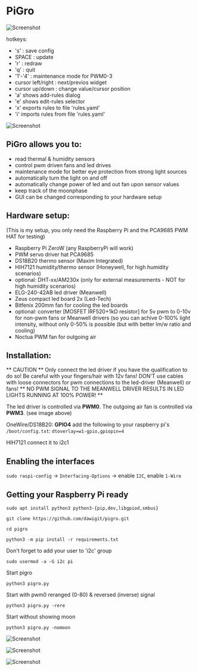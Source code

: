 # PiGro #

![Screenshot](img_pigro.png)

hotkeys:

- 's' : save config
- SPACE : update
- 'r' : redraw
- 'q' : quit
- '1'-'4' : maintenance mode for PWM0-3
- cursor left/right : next/previos widget
- cursor up/down : change value/cursor position
- 'a' shows add-rules dialog
- 'e' shows edit-rules selector
- 'x' exports rules to file 'rules.yaml'
- 'i' imports rules from file 'rules.yaml'

![Screenshot](pigro_compact.png)

## PiGro allows you to: ##

- read thermal & humidity sensors
- control pwm driven fans and led drives
- maintenance mode for better eye protection from strong light sources
- automatically turn the light on and off
- automatically change power of led and out fan upon sensor values
- keep track of the moonphase
- GUI can be changed corresponding to your hardware setup

## Hardware setup: ##
(This is my setup, you only need the Raspberry Pi and the PCA9685 PWM HAT for testing)
- Raspberry Pi ZeroW (any RaspberryPi will work)
- PWM servo driver hat PCA9685
- DS18B20 thermo sensor (Maxim Integrated)
- HIH7121 humidity/thermo sensor (Honeywell, for high humidity scenarios)
- optional: DHT-xx/AM230x (only for external measurements - NOT for high humidity scenarios)
- ELG-240-42AB led driver (Meanwell)
- Zeus compact led board 2x (Led-Tech)
- Bitfenix 200mm fan for cooling the led boards
- optional: converter [MOSFET IRF520+1kΩ resistor] for 5v pwm to 0-10v for non-pwm fans or Meanwell drivers 
  (so you can achive 0-100% light intensity, without only 0-50% is possible (but with better lm/w ratio and cooling)
- Noctua PWM fan for outgoing air

## Installation: ##

** CAUTION ** Only connect the led driver if you have the qualification to do so!
Be careful with your fingers/hair with 12v fans!
DON'T use cables with loose connectors for pwm connections to the led-driver (Meanwell) or fans!
** NO PWM SIGNAL TO THE MEANWELL DRIVER RESULTS IN LED LIGHTS RUNNING AT 100% POWER! **

The led driver is controlled via **PWM0**.
The outgoing air fan is controlled via **PWM3**.
(see image above)

OneWire/DS18B20: **GPIO4**
add the following to your raspberry pi's `/boot/config.txt`:
`dtoverlay=w1-gpio,gpiopin=4`

HIH7121
connect it to i2c1


## Enabling the interfaces ##
`sudo raspi-config`
-> `Interfacing-Options` -> enable `I2C`, enable `1-Wire`


## Getting your Raspberry Pi ready ##

`sudo apt install python3 python3-{pip,dev,libgpiod,smbus}`

`git clone https://github.com/dawigit/pigro.git`

`cd pigro`

`python3 -m pip install -r requirements.txt`

Don't forget to add your user to 'i2c' group

`sudo usermod -a -G i2c pi`


Start pigro

`python3 pigro.py` 


Start with pwm0 reranged (0-80) & reversed (inverse) signal

`python3 pigro.py -rere` 


Start without showing moon

`python3 pigro.py -nomoon`


![Screenshot](rules1sm.png)

![Screenshot](rules2sm.png)

![Screenshot](rules3sm.png)

